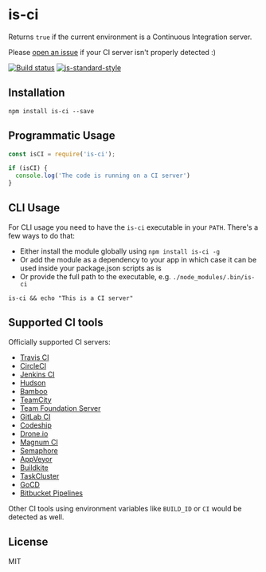 # is-ci

Returns `true` if the current environment is a Continuous Integration
server.

Please [open an issue](https://github.com/watson/is-ci/issues) if your
CI server isn't properly detected :)

[![Build status](https://travis-ci.org/watson/is-ci.svg?branch=master)](https://travis-ci.org/watson/is-ci)
[![js-standard-style](https://img.shields.io/badge/code%20style-standard-brightgreen.svg?style=flat)](https://github.com/feross/standard)

## Installation

```
npm install is-ci --save
```

## Programmatic Usage

```js
const isCI = require('is-ci');

if (isCI) {
  console.log('The code is running on a CI server')
}
```

## CLI Usage

For CLI usage you need to have the `is-ci` executable in your `PATH`.
There's a few ways to do that:

- Either install the module globally using `npm install is-ci -g`
- Or add the module as a dependency to your app in which case it can be
  used inside your package.json scripts as is
- Or provide the full path to the executable, e.g.
  `./node_modules/.bin/is-ci`

```
is-ci && echo "This is a CI server"
```

## Supported CI tools

Officially supported CI servers:

- [Travis CI](http://travis-ci.org)
- [CircleCI](http://circleci.com)
- [Jenkins CI](https://jenkins-ci.org)
- [Hudson](http://hudson-ci.org)
- [Bamboo](https://www.atlassian.com/software/bamboo)
- [TeamCity](https://www.jetbrains.com/teamcity/)
- [Team Foundation Server](https://www.visualstudio.com/en-us/products/tfs-overview-vs.aspx)
- [GitLab CI](https://about.gitlab.com/gitlab-ci/)
- [Codeship](https://codeship.com)
- [Drone.io](https://drone.io)
- [Magnum CI](https://magnum-ci.com)
- [Semaphore](https://semaphoreci.com)
- [AppVeyor](http://www.appveyor.com)
- [Buildkite](https://buildkite.com)
- [TaskCluster](http://docs.taskcluster.net)
- [GoCD](https://www.go.cd/)
- [Bitbucket Pipelines](https://bitbucket.org/product/features/pipelines)

Other CI tools using environment variables like `BUILD_ID` or `CI` would be detected as well.

## License

MIT
